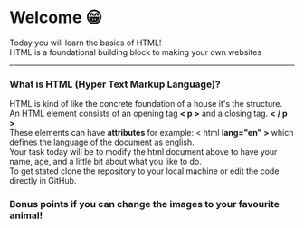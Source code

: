 # Welcome 😁
Today you will learn the basics of HTML! <br>
HTML is a foundational building block to making your own websites<br>
<hr>
<h3><b>What is HTML (Hyper Text Markup Language)?</b></h3>
HTML is kind of like the concrete foundation of a house it's the structure.<br>
An HTML element consists of an opening tag <b>< p ></b>  and a closing tag. <b>< / p ></b><br>
These elements can have <b>attributes</b> for example: < html <b>lang="en" ></b> which defines the language of the document as english.<br>
Your task today will be to modify the html document above to have your name, age, and a little bit about what you like to do.<br>
To get stated clone the repository to your local machine or edit the code directly in GitHub. 
<h3> Bonus points if you can change the images to your favourite animal!</h3>
